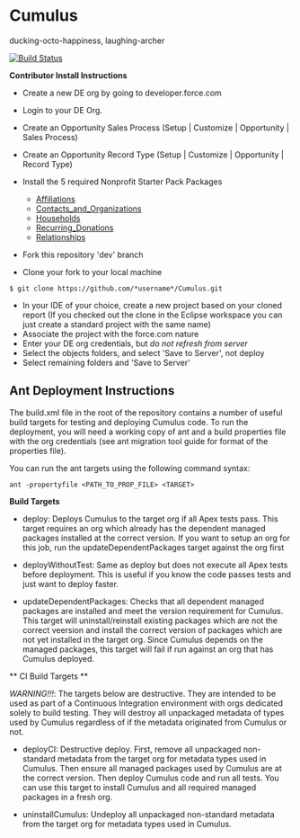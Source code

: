 Cumulus
=======

ducking-octo-happiness, laughing-archer

[![Build Status](http://ci.salesforcefoundation.org/buildStatus/icon?job=Cumulus_dev)](http://ci.salesforcefoundation.org/job/Cumulus_dev/)

**Contributor Install Instructions**

* Create a new DE org by going to developer.force.com
* Login to your DE Org. 
* Create an Opportunity Sales Process (Setup | Customize | Opportunity | Sales Process)
* Create an Opportunity Record Type (Setup | Customize | Opportunity | Record Type)
* Install the 5 required Nonprofit Starter Pack Packages  
 
    * [Affiliations](https://login.salesforce.com/packaging/installPackage.apexp?p0=04t80000000cdEo)
    * [Contacts_and_Organizations](https://login.salesforce.com/packaging/installPackage.apexp?p0=04t80000000cdEe)
    * [Households](https://login.salesforce.com/packaging/installPackage.apexp?p0=04t80000000lNu5)
    * [Recurring_Donations](https://login.salesforce.com/packaging/installPackage.apexp?p0=04t80000000pZOO)
    * [Relationships](https://login.salesforce.com/packaging/installPackage.apexp?p0=04t80000000pZOY)

* Fork this repository 'dev' branch
* Clone your fork to your local machine
```
$ git clone https://github.com/*username*/Cumulus.git
```
* In your IDE of your choice, create a new project based on your cloned report (If you checked out the clone in the Eclipse workspace you can just create a standard project with the same name)
* Associate the project with the force.com nature
* Enter your DE org credentials, but *do not refresh from server*
* Select the objects folders, and select 'Save to Server', not deploy
* Select remaining folders and 'Save to Server'

Ant Deployment Instructions
---------------------------

The build.xml file in the root of the repository contains a number of useful build targets for testing and deploying Cumulus code.  To run the deployment, you will need a working copy of ant and a build properties file with the org credentials (see ant migration tool guide for format of the properties file).

You can run the ant targets using the following command syntax:

```
ant -propertyfile <PATH_TO_PROP_FILE> <TARGET>
```

**Build Targets**

* deploy: Deploys Cumulus to the target org if all Apex tests pass.  This target requires an org which already has the dependent managed packages installed at the correct version.  If you want to setup an org for this job, run the updateDependentPackages target against the org first

* deployWithoutTest: Same as deploy but does not execute all Apex tests before deployment.  This is useful if you know the code passes tests and just want to deploy faster.

* updateDependentPackages: Checks that all dependent managed packages are installed and meet the version requirement for Cumulus.  This target will uninstall/reinstall existing packages which are not the correct veersion and install the correct version of packages which are not yet installed in the target org.  Since Cumulus depends on the managed packages, this target will fail if run against an org that has Cumulus deployed.

** CI Build Targets **

*WARNING!!!*: The targets below are destructive.  They are intended to be used as part of a Continuous Integration environment with orgs dedicated solely to build testing.  They will destroy all unpackaged metadata of types used by Cumulus regardless of if the metadata originated from Cumulus or not.

* deployCI: Destructive deploy.  First, remove all unpackaged non-standard metadata from the target org for metadata types used in Cumulus.  Then ensure all managed packages used by Cumulus are at the correct version.  Then deploy Cumulus code and run all tests.  You can use this target to install Cumulus and all required managed packages in a fresh org.

* uninstallCumulus: Undeploy all unpackaged non-standard metadata from the target org for metadata types used in Cumulus.
